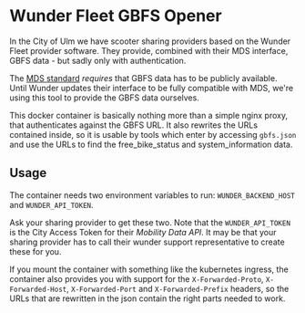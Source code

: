 Wunder Fleet GBFS Opener
========================

In the City of Ulm we have scooter sharing providers based on the Wunder Fleet provider software. They provide, combined with their MDS interface, GBFS data - but sadly only with authentication.

The [MDS standard](https://github.com/openmobilityfoundation/mobility-data-specification/blob/1.0.0/provider/README.md#gbfs) *requires* that GBFS data has to be publicly available. Until Wunder updates their interface to be fully compatible with MDS, we're using this tool to provide the GBFS data ourselves.

This docker container is basically nothing more than a simple nginx proxy, that authenticates against the GBFS URL. It also rewrites the URLs contained inside, so it is usable by tools which enter by accessing `gbfs.json` and use the URLs to find the free_bike_status and system_information data.


Usage
-----

The container needs two environment variables to run: `WUNDER_BACKEND_HOST` and `WUNDER_API_TOKEN`.

Ask your sharing provider to get these two. Note that the `WUNDER_API_TOKEN` is the City Access Token for their _Mobility Data API_. It may be that your sharing provider has to call their wunder support representative to create these for you.

If you mount the container with something like the kubernetes ingress, the container also provides you with support for the `X-Forwarded-Proto`, `X-Forwarded-Host`, `X-Forwarded-Port` and `X-Forwarded-Prefix` headers, so the URLs that are rewritten in the json contain the right parts needed to work.
